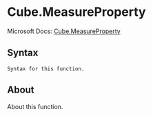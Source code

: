 ---
---

# Cube.MeasureProperty

Microsoft Docs: [Cube.MeasureProperty](https://docs.microsoft.com/en-us/powerquery-m/cube-measureproperty)

## Syntax

```
Syntax for this function.
```

## About

About this function.

